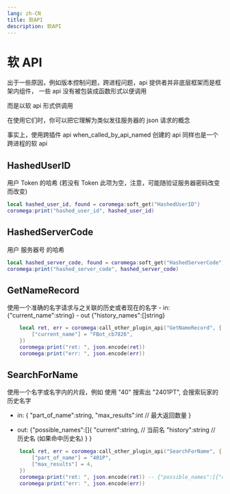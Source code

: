 ```yaml
---
lang: zh-CN
title: 软API
description: 软API
---
```


# 软 API

出于一些原因，例如版本控制问题，跨进程问题，api 提供者并非底层框架而是框架内组件，
一些 api 没有被包装成函数形式以便调用

而是以软 api 形式供调用

在使用它们时，你可以把它理解为类似发往服务器的 json 请求的概念

事实上，使用跨插件 api when_called_by_api_named 创建的 api 同样也是一个跨进程的软 api


## HashedUserID
用户 Token 的哈希 (若没有 Token 此项为空，注意，可能随验证服务器密码改变而改变)
``` lua
local hashed_user_id, found = coromega:soft_get("HashedUserID")
coromega:print("hashed_user_id", hashed_user_id)
```

## HashedServerCode
用户 服务器号 的哈希
```lua
local hashed_server_code, found = coromega:soft_get("HashedServerCode")
coromega:print("hashed_server_code", hashed_server_code)
```

## GetNameRecord
使用一个准确的名字请求与之关联的历史或者现在的名字
    - in: {"current_name":string}
    - out {"history_names":[]string}
``` lua
    local ret, err = coromega:call_other_plugin_api("GetNameRecord", {
        ["current_name"] = "FBot_cb7826",
    })
    coromega:print("ret: ", json.encode(ret))
    coromega:print("err: ", json.encode(err))
```

## SearchForName
使用一个名字或名字内的片段，例如 使用 "40" 搜索出 "2401PT", 会搜索玩家的历史名字

- in: {
        "part_of_name":string,
        "max_results":int  // 最大返回数量
    }

- out:  {"possible_names":[]{
            "current":string,  // 当前名
            "history":string   // 历史名 (如果命中历史名)
        }
    }
``` lua
    local ret, err = coromega:call_other_plugin_api("SearchForName", {
        ["part_of_name"] = "401P",
        ["max_results"] = 4,
    })
    coromega:print("ret: ", json.encode(ret)) -- {"possible_names":[{"current":"2401PT","history":"2401PT"}]}
    coromega:print("err: ", json.encode(err))
```
